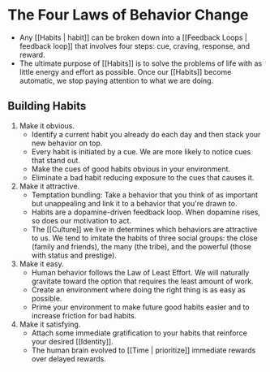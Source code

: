 # The Four Laws of Behavior Change

- Any [[Habits | habit]] can be broken down into a [[Feedback Loops | feedback loop]] that involves four steps: cue, craving, response, and reward.
- The ultimate purpose of [[Habits]] is to solve the problems of life with as little energy and effort as possible. Once our [[Habits]] become automatic, we stop paying attention to what we are doing.

## Building Habits

1. Make it obvious.
   - Identify a current habit you already do each day and then stack your new behavior on top.
   - Every habit is initiated by a cue. We are more likely to notice cues that stand out.
   - Make the cues of good habits obvious in your environment.
   - Eliminate a bad habit reducing exposure to the cues that causes it.
2. Make it attractive.
   - Temptation bundling: Take a behavior that you think of as important but unappealing and link it to a behavior that you're drawn to.
   - Habits are a dopamine-driven feedback loop. When dopamine rises, so does our motivation to act.
   - The [[Culture]] we live in determines which behaviors are attractive to us. We tend to imitate the habits of three social groups: the close (family and friends), the many (the tribe), and the powerful (those with status and prestige).
3. Make it easy.
   - Human behavior follows the Law of Least Effort. We will naturally gravitate toward the option that requires the least amount of work.
   - Create an environment where doing the right thing is as easy as possible.
   - Prime your environment to make future good habits easier and to increase friction for bad habits.
4. Make it satisfying.
   - Attach some immediate gratification to your habits that reinforce your desired [[Identity]].
   - The human brain evolved to [[Time | prioritize]] immediate rewards over delayed rewards.
